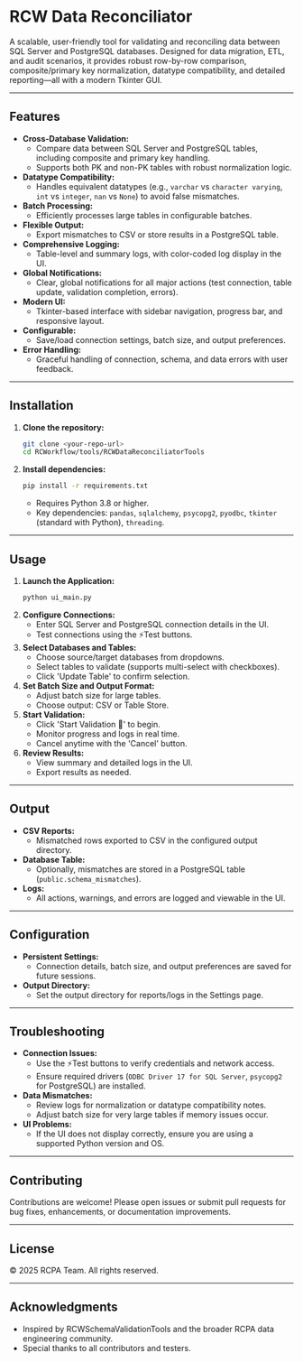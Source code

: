 # RCW Data Reconciliator

A scalable, user-friendly tool for validating and reconciling data between SQL Server and PostgreSQL databases. Designed for data migration, ETL, and audit scenarios, it provides robust row-by-row comparison, composite/primary key normalization, datatype compatibility, and detailed reporting—all with a modern Tkinter GUI.

---

## Features

- **Cross-Database Validation:**
  - Compare data between SQL Server and PostgreSQL tables, including composite and primary key handling.
  - Supports both PK and non-PK tables with robust normalization logic.
- **Datatype Compatibility:**
  - Handles equivalent datatypes (e.g., `varchar` vs `character varying`, `int` vs `integer`, `nan` vs `None`) to avoid false mismatches.
- **Batch Processing:**
  - Efficiently processes large tables in configurable batches.
- **Flexible Output:**
  - Export mismatches to CSV or store results in a PostgreSQL table.
- **Comprehensive Logging:**
  - Table-level and summary logs, with color-coded log display in the UI.
- **Global Notifications:**
  - Clear, global notifications for all major actions (test connection, table update, validation completion, errors).
- **Modern UI:**
  - Tkinter-based interface with sidebar navigation, progress bar, and responsive layout.
- **Configurable:**
  - Save/load connection settings, batch size, and output preferences.
- **Error Handling:**
  - Graceful handling of connection, schema, and data errors with user feedback.

---

## Installation

1. **Clone the repository:**
   ```sh
   git clone <your-repo-url>
   cd RCWorkflow/tools/RCWDataReconciliatorTools
   ```
2. **Install dependencies:**
   ```sh
   pip install -r requirements.txt
   ```
   - Requires Python 3.8 or higher.
   - Key dependencies: `pandas`, `sqlalchemy`, `psycopg2`, `pyodbc`, `tkinter` (standard with Python), `threading`.

---

## Usage

1. **Launch the Application:**
   ```sh
   python ui_main.py
   ```
2. **Configure Connections:**
   - Enter SQL Server and PostgreSQL connection details in the UI.
   - Test connections using the ⚡Test buttons.
3. **Select Databases and Tables:**
   - Choose source/target databases from dropdowns.
   - Select tables to validate (supports multi-select with checkboxes).
   - Click 'Update Table' to confirm selection.
4. **Set Batch Size and Output Format:**
   - Adjust batch size for large tables.
   - Choose output: CSV or Table Store.
5. **Start Validation:**
   - Click 'Start Validation 🚀' to begin.
   - Monitor progress and logs in real time.
   - Cancel anytime with the 'Cancel' button.
6. **Review Results:**
   - View summary and detailed logs in the UI.
   - Export results as needed.

---

## Output

- **CSV Reports:**
  - Mismatched rows exported to CSV in the configured output directory.
- **Database Table:**
  - Optionally, mismatches are stored in a PostgreSQL table (`public.schema_mismatches`).
- **Logs:**
  - All actions, warnings, and errors are logged and viewable in the UI.

---

## Configuration

- **Persistent Settings:**
  - Connection details, batch size, and output preferences are saved for future sessions.
- **Output Directory:**
  - Set the output directory for reports/logs in the Settings page.

---

## Troubleshooting

- **Connection Issues:**
  - Use the ⚡Test buttons to verify credentials and network access.
  - Ensure required drivers (`ODBC Driver 17 for SQL Server`, `psycopg2` for PostgreSQL) are installed.
- **Data Mismatches:**
  - Review logs for normalization or datatype compatibility notes.
  - Adjust batch size for very large tables if memory issues occur.
- **UI Problems:**
  - If the UI does not display correctly, ensure you are using a supported Python version and OS.

---

## Contributing

Contributions are welcome! Please open issues or submit pull requests for bug fixes, enhancements, or documentation improvements.

---

## License

© 2025 RCPA Team. All rights reserved.

---

## Acknowledgments

- Inspired by RCWSchemaValidationTools and the broader RCPA data engineering community.
- Special thanks to all contributors and testers.
